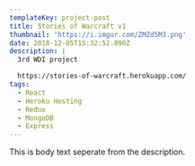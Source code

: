 ```yaml
---
templateKey: project-post
title: Stories of Warcraft v1
thumbnail: 'https://i.imgur.com/ZMZd5M3.png'
date: 2018-12-05T15:32:52.890Z
description: |
  3rd WDI project

  https://stories-of-warcraft.herokuapp.com/
tags:
  - React
  - Heroku Hosting
  - Redux
  - MongoDB
  - Express
---
```


This is body text seperate from the description.
